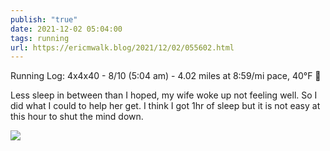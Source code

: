 ```yaml
---
publish: "true"
date: 2021-12-02 05:04:00
tags: running
url: https://ericmwalk.blog/2021/12/02/055602.html
---
```


Running Log: 4x4x40 - 8/10 (5:04 am) - 4.02 miles at 8:59/mi pace, 40°F 🌌

Less sleep in between than I hoped, my wife woke up not feeling well. So I did what I could to help her get. I think I got 1hr of sleep but it is not easy at this hour to shut the mind down.

![](https://ericmwalk.blog/uploads/2021/8413d76b81.jpg)